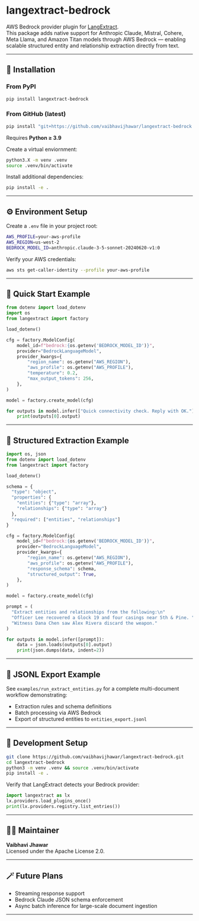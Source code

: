# langextract-bedrock

AWS Bedrock provider plugin for [LangExtract](https://github.com/google/langextract).  
This package adds native support for Anthropic Claude, Mistral, Cohere, Meta Llama, and Amazon Titan models through AWS Bedrock — enabling scalable structured entity and relationship extraction directly from text.

---

## 🚀 Installation

### From PyPI
```bash
pip install langextract-bedrock
```

### From GitHub (latest)
```bash
pip install "git+https://github.com/vaibhavijhawar/langextract-bedrock.git"
```

Requires **Python ≥ 3.9**

Create a virtual enviornment:
```bash
python3.X -m venv .venv
source .venv/bin/activate
```

Install additional dependencies:
```bash
pip install -e .
```

---

## ⚙️ Environment Setup

Create a `.env` file in your project root:
```bash
AWS_PROFILE=your-aws-profile
AWS_REGION=us-west-2
BEDROCK_MODEL_ID=anthropic.claude-3-5-sonnet-20240620-v1:0
```

Verify your AWS credentials:
```bash
aws sts get-caller-identity --profile your-aws-profile
```

---

## 🧠 Quick Start Example

```python
from dotenv import load_dotenv
import os
from langextract import factory

load_dotenv()

cfg = factory.ModelConfig(
    model_id=f"bedrock:{os.getenv('BEDROCK_MODEL_ID')}",
    provider="BedrockLanguageModel",
    provider_kwargs={
        "region_name": os.getenv("AWS_REGION"),
        "aws_profile": os.getenv("AWS_PROFILE"),
        "temperature": 0.2,
        "max_output_tokens": 256,
    },
)

model = factory.create_model(cfg)

for outputs in model.infer(["Quick connectivity check. Reply with OK."]):
    print(outputs[0].output)
```

---

## 🧩 Structured Extraction Example

```python
import os, json
from dotenv import load_dotenv
from langextract import factory

load_dotenv()

schema = {
  "type": "object",
  "properties": {
    "entities": {"type": "array"},
    "relationships": {"type": "array"}
  },
  "required": ["entities", "relationships"]
}

cfg = factory.ModelConfig(
    model_id=f"bedrock:{os.getenv('BEDROCK_MODEL_ID')}",
    provider="BedrockLanguageModel",
    provider_kwargs={
        "region_name": os.getenv("AWS_REGION"),
        "aws_profile": os.getenv("AWS_PROFILE"),
        "response_schema": schema,
        "structured_output": True,
    },
)

model = factory.create_model(cfg)

prompt = (
  "Extract entities and relationships from the following:\n"
  "Officer Lee recovered a Glock 19 and four casings near 5th & Pine. "
  "Witness Dana Chen saw Alex Rivera discard the weapon."
)

for outputs in model.infer([prompt]):
    data = json.loads(outputs[0].output)
    print(json.dumps(data, indent=2))
```

---

## 📄 JSONL Export Example

See `examples/run_extract_entities.py` for a complete multi-document workflow demonstrating:
- Extraction rules and schema definitions  
- Batch processing via AWS Bedrock  
- Export of structured entities to `entities_export.jsonl`

---

## 🧰 Development Setup

```bash
git clone https://github.com/vaibhavijhawar/langextract-bedrock.git
cd langextract-bedrock
python3 -m venv .venv && source .venv/bin/activate
pip install -e .
```

Verify that LangExtract detects your Bedrock provider:
```python
import langextract as lx
lx.providers.load_plugins_once()
print(lx.providers.registry.list_entries())
```

---

## 👩‍💻 Maintainer

**Vaibhavi Jhawar**  
Licensed under the Apache License 2.0.

---

## 🪄 Future Plans

- Streaming response support  
- Bedrock Claude JSON schema enforcement  
- Async batch inference for large-scale document ingestion  

---
